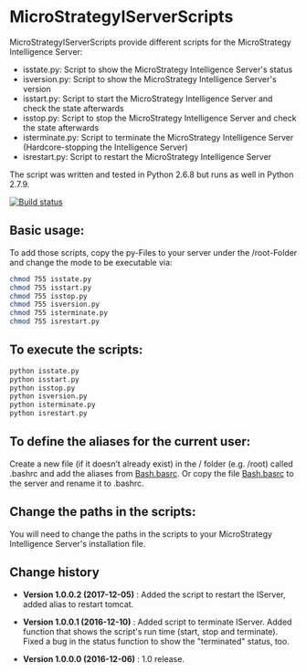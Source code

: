MicroStrategyIServerScripts
====================================

MicroStrategyIServerScripts provide different scripts for the MicroStrategy Intelligence Server:
<ul>
<li>isstate.py:	Script to show the MicroStrategy Intelligence Server's status</li>
<li>isversion.py: Script to show the MicroStrategy Intelligence Server's version</li>
<li>isstart.py:	Script to start the MicroStrategy Intelligence Server and check the state afterwards</li>
<li>isstop.py: Script to stop the MicroStrategy Intelligence Server and check the state afterwards</li>
<li>isterminate.py: Script to terminate the MicroStrategy Intelligence Server (Hardcore-stopping the Intelligence Server)</li>
<li>isrestart.py:	Script to restart the MicroStrategy Intelligence Server</li>
</ul>

The script was written and tested in Python 2.6.8 but runs as well in Python 2.7.9.

[![Build status](https://ci.appveyor.com/api/projects/status/h9n6uochm3mu3o2p?svg=true)](https://ci.appveyor.com/project/SeppPenner/microstrategyiserverscripts)

## Basic usage:
To add those scripts, copy the py-Files to your server under the /root-Folder and change the mode
to be executable via:
```bash
chmod 755 isstate.py
chmod 755 isstart.py
chmod 755 isstop.py
chmod 755 isversion.py
chmod 755 isterminate.py
chmod 755 isrestart.py
```

## To execute the scripts:
```python
python isstate.py
python isstart.py
python isstop.py
python isversion.py
python isterminate.py
python isrestart.py
```

## To define the aliases for the current user:
Create a new file (if it doesn’t already exist) in the /<username> folder (e.g. /root) called .bashrc and add the aliases from [Bash.basrc](https://github.com/SeppPenner/MicroStrategyIServerScripts/blob/master/Bash.bashrc).
Or copy the file [Bash.basrc](https://github.com/SeppPenner/MicroStrategyIServerScripts/blob/master/Bash.bashrc) to the server and rename it to .bashrc.

## Change the paths in the scripts:
You will need to change the paths in the scripts to your MicroStrategy Intelligence Server's installation file.

Change history
--------------
* **Version 1.0.0.2 (2017-12-05)** : Added the script to restart the IServer, added alias to restart tomcat.

* **Version 1.0.0.1 (2016-12-10)** : Added script to terminate IServer. Added function that shows the script's run time (start, stop and terminate).
									 Fixed a bug in the status function to show the "terminated" status, too.
* **Version 1.0.0.0 (2016-12-06)** : 1.0 release.
